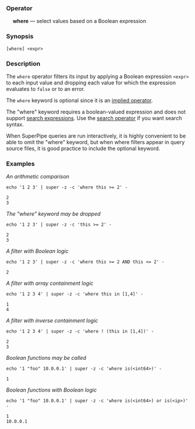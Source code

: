 ### Operator

&emsp; **where** &mdash; select values based on a Boolean expression

### Synopsis
```
[where] <expr>
```
### Description

The `where` operator filters its input by applying a Boolean expression `<expr>`
to each input value and dropping each value for which the expression evaluates
to `false` or to an error.

The `where` keyword is optional since it is an
[implied operator](../pipeline-model.md#implied-operators).

The "where" keyword requires a boolean-valued expression and does not support
[search expressions](../search-expressions.md).  Use the
[search operator](search.md) if you want search syntax.

When SuperPipe queries are run interactively, it is highly convenient to be able to omit
the "where" keyword, but when where filters appear in query source files,
it is good practice to include the optional keyword.

### Examples

_An arithmetic comparison_
```mdtest-command
echo '1 2 3' | super -z -c 'where this >= 2' -
```

```mdtest-output
2
3
```
_The "where" keyword may be dropped_
```mdtest-command
echo '1 2 3' | super -z -c 'this >= 2' -
```

```mdtest-output
2
3
```
_A filter with Boolean logic_
```mdtest-command
echo '1 2 3' | super -z -c 'where this >= 2 AND this <= 2' -
```

```mdtest-output
2
```
_A filter with array containment logic_
```mdtest-command
echo '1 2 3 4' | super -z -c 'where this in [1,4]' -
```

```mdtest-output
1
4
```
_A filter with inverse containment logic_
```mdtest-command
echo '1 2 3 4' | super -z -c 'where ! (this in [1,4])' -
```

```mdtest-output
2
3
```
_Boolean functions may be called_
```mdtest-command
echo '1 "foo" 10.0.0.1' | super -z -c 'where is(<int64>)' -
```

```mdtest-output
1
```
_Boolean functions with Boolean logic_
```mdtest-command
echo '1 "foo" 10.0.0.1' | super -z -c 'where is(<int64>) or is(<ip>)' -
```

```mdtest-output
1
10.0.0.1
```
